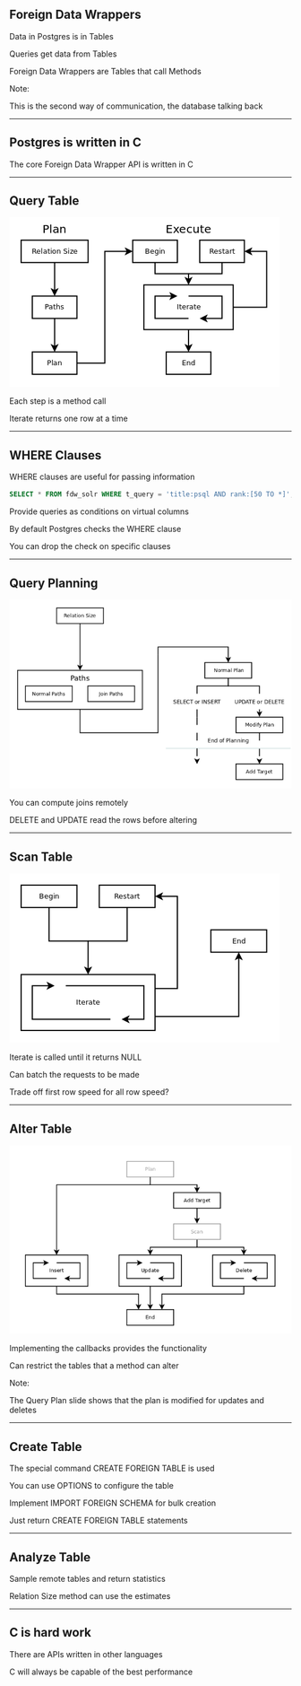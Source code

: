 ##  Foreign Data Wrappers

Data in Postgres is in Tables

Queries get data from Tables

Foreign Data Wrappers are Tables that call Methods

Note:

This is the second way of communication, the database talking back

---

##  Postgres is written in C

The core Foreign Data Wrapper API is written in C

---

##  Query Table

![Query Flow Chart](resources/fdw-query.png)

Each step is a method call

Iterate returns one row at a time

---

##  WHERE Clauses

WHERE clauses are useful for passing information

```sql
SELECT * FROM fdw_solr WHERE t_query = 'title:psql AND rank:[50 TO *]';
```

Provide queries as conditions on virtual columns

By default Postgres checks the WHERE clause

You can drop the check on specific clauses

---

##  Query Planning

![Plan Flow Chart](resources/fdw-plan.png)

You can compute joins remotely

DELETE and UPDATE read the rows before altering

---

##  Scan Table

![Scan Flow Chart](resources/fdw-scan.png)

Iterate is called until it returns NULL

Can batch the requests to be made

Trade off first row speed for all row speed?

---

##  Alter Table

![Alter Flow Chart](resources/fdw-alter.png)

Implementing the callbacks provides the functionality

Can restrict the tables that a method can alter

Note:

The Query Plan slide shows that the plan is modified for updates and deletes

---

##  Create Table

The special command CREATE FOREIGN TABLE is used

You can use OPTIONS to configure the table

Implement IMPORT FOREIGN SCHEMA for bulk creation

Just return CREATE FOREIGN TABLE statements

---

##  Analyze Table

Sample remote tables and return statistics

Relation Size method can use the estimates

---

##  C is hard work

There are APIs written in other languages

C will always be capable of the best performance
